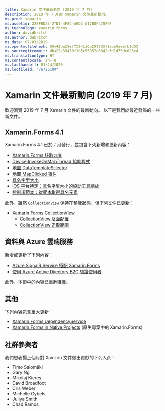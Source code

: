 ```yaml
---
title: Xamarin 文件最新動向 (2019 年 7 月)
description: 2019 年 7 月的 Xamarin 文件最新動向。
ms.prod: xamarin
ms.assetid: 22EFBD33-27D4-4F8C-A6D2-A17B8F470F92
ms.technology: xamarin-forms
author: davidbritch
ms.author: dabritch
ms.date: 07/03/2019
ms.openlocfilehash: 66e42ba29ef7394116b299f65f2ade0aeefb9d55
ms.sourcegitcommit: db422e33438f1b5c55852e6942c3d1d75dc025c4
ms.translationtype: HT
ms.contentlocale: zh-TW
ms.lasthandoff: 01/24/2020
ms.locfileid: "76725100"
---
```

# <a name="xamarin-docs-whats-new-july-2019"></a>Xamarin 文件最新動向 (2019 年 7 月)

歡迎瀏覽 2019 年 7 月 Xamarin 文件的最新動向。 以下是我們於最近發佈的一些新文件。

## <a name="xamarinforms-41"></a>Xamarin.Forms 4.1

Xamarin.Forms 4.1 已於 7 月發行，並包含下列新增和更新內容：

- [Xamarin.Forms 核取方塊](~/xamarin-forms/user-interface/checkbox.md)
- [Device.InvokeOnMainThread 協助程式](~/xamarin-forms/platform/device.md#interact-with-the-ui-from-background-threads)
- [地圖 DataTemplateSelector](~/xamarin-forms/user-interface/map/pins.md#choose-item-appearance-at-runtime)
- [地圖 MapClicked 事件](~/xamarin-forms/user-interface/map/map.md#map-clicks)
- [具名字型大小](~/xamarin-forms/user-interface/text/fonts.md#named-font-sizes)
- [iOS 平台特定：具名字型大小的協助工具縮放](~/xamarin-forms/platform/ios/named-font-size-scaling.md)
- [控制項範本：從範本取得具名元素](~/xamarin-forms/app-fundamentals/templates/control-template.md#get-a-named-element-from-a-template)

此外，雖然 `CollectionView` 保持在預覽狀態，但下列文件已更新：

- [Xamarin.Forms CollectionView](~/xamarin-forms/user-interface/collectionview/index.md)
  - [CollectionView 版面配置](~/xamarin-forms/user-interface/collectionview/layout.md)
  - [CollectionView 選取範圍](~/xamarin-forms/user-interface/collectionview/selection.md)

## <a name="data--azure-cloud-services"></a>資料與 Azure 雲端服務

新增或更新了下列內容：

- [Azure SignalR Service 搭配 Xamarin.Forms](https://docs.microsoft.com/xamarin/xamarin-forms/data-cloud/serverless/azure-signalr)
- [使用 Azure Active Directory B2C 驗證使用者](~/xamarin-forms/data-cloud/authentication/azure-ad-b2c.md)

此外，本節中的內容已重新組織。

## <a name="other"></a>其他

下列內容包含重大更新：

- [Xamarin.Forms DependencyService](https://docs.microsoft.com/xamarin/xamarin-forms/app-fundamentals/dependency-service/)
- [Xamarin.Forms in Native Projects](https://docs.microsoft.com/xamarin/xamarin-forms/platform/native-forms) (原生專案中的 Xamarin.Forms)

## <a name="community-contributors"></a>社群參與者

我們想表揚上個月對 Xamarin 文件做出貢獻的下列人員：

- Timo Salomäki
- Gary Ng
- Mikolaj Kieres
- David Broadfoot
- Cris Weber
- Michelle Gybels
- Juliya Smith
- Chad Ramos
